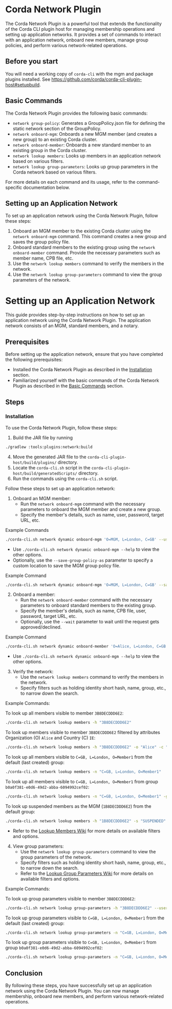 # Corda Network Plugin

The Corda Network Plugin is a powerful tool that extends the functionality of the Corda CLI plugin host for managing membership operations and setting up application networks. It provides a set of commands to interact with an application network, onboard new members, manage group policies, and perform various network-related operations.

## Before you start

You will need a working copy of `corda-cli` with the mgm and package plugins installed. See https://github.com/corda/corda-cli-plugin-host#setupbuild.

## Basic Commands

The Corda Network Plugin provides the following basic commands:

- `network group-policy`: Generates a GroupPolicy.json file for defining the static network section of the GroupPolicy.
- `network onboard-mgm`: Onboards a new MGM member (and creates a new group) to an existing Corda cluster.
- `network onboard-member`: Onboards a new standard member to an existing group in the Corda cluster.
- `network lookup members`: Looks up members in an application network based on various filters.
- `network lookup group-parameters`: Looks up group parameters in the Corda network based on various filters.

For more details on each command and its usage, refer to the command-specific documentation below.

## Setting up an Application Network

To set up an application network using the Corda Network Plugin, follow these steps:

1. Onboard an MGM member to the existing Corda cluster using the `network onboard-mgm` command. This command creates a new group and saves the group policy file.
2. Onboard standard members to the existing group using the `network onboard-member` command. Provide the necessary parameters such as member name, CPB file, etc.
3. Use the `network lookup members` command to verify the members in the network.
4. Use the `network lookup group-parameters` command to view the group parameters of the network.

# Setting up an Application Network

This guide provides step-by-step instructions on how to set up an application network using the Corda Network Plugin. The application network consists of an MGM, standard members, and a notary.

## Prerequisites

Before setting up the application network, ensure that you have completed the following prerequisites:

- Installed the Corda Network Plugin as described in the [Installation](#installation) section.
- Familiarized yourself with the basic commands of the Corda Network Plugin as described in the [Basic Commands](#basic-commands) section.

## Steps

### Installation

To use the Corda Network Plugin, follow these steps:

1. Build the JAR file by running 
```bash
./gradlew :tools:plugins:network:build
```
4. Move the generated JAR file to the `corda-cli-plugin-host/build/plugins/` directory.
5. Locate the `corda-cli.sh` script in the `corda-cli-plugin-host/build/generatedScripts/` directory.
6. Run the commands using the `corda-cli.sh` script.

Follow these steps to set up an application network:

1. Onboard an MGM member:
   - Run the `network onboard-mgm` command with the necessary parameters to onboard the MGM member and create a new group.
   - Specify the member's details, such as name, user, password, target URL, etc.

Example Commands
```bash
./corda-cli.sh network dynamic onboard-mgm 'O=MGM, L=London, C=GB' --user=admin --password=admin --target=https://localhost:8888 --insecure
```
- Use `./corda-cli.sh network dynamic onboard-mgm --help` to view the other options.
- Optionally, use the `--save-group-policy-as` parameter to specify a custom location to save the MGM group policy file.

Example Command
```bash
./corda-cli.sh network dynamic onboard-mgm 'O=MGM, L=London, C=GB' --save-group-policy-as /tmp/groupPolicy.json --user=admin --password=admin --target=https://localhost:8888 --insecure
```

2. Onboard a member:
   - Run the `network onboard-member` command with the necessary parameters to onboard standard members to the existing group.
   - Specify the member's details, such as name, CPB file, user, password, target URL, etc.
   - Optionally, use the `--wait` parameter to wait until the request gets approved/declined.
  
Example Command
```bash
./corda-cli.sh network dynamic onboard-member 'O=Alice, L=London, C=GB' --cpb-file <path-to-your-CPB-file> --user=admin --password=admin --target=https://localhost:8888 --insecure
```

- Use `./corda-cli.sh network dynamic onboard-mgm --help` to view the other options.

3. Verify the network:
   - Use the `network lookup members` command to verify the members in the network.
   - Specify filters such as holding identity short hash, name, group, etc., to narrow down the search.

Example Commands:

To look up all members visible to member `3B8DECDDD6E2`:

```bash
./corda-cli.sh network lookup members -h "3B8DECDDD6E2"
```

To look up members visible to member `3B8DECDDD6E2` filtered by attributes Organization (O) `Alice` and Country (C) `IE`:

```bash
./corda-cli.sh network lookup members -h "3B8DECDDD6E2" -o "Alice" -c "IE"
```

To look up all members visible to `C=GB, L=London, O=Member1` from the default (last created) group:

```bash
./corda-cli.sh network lookup members -n "C=GB, L=London, O=Member1"
```

To look up all members visible to `C=GB, L=London, O=Member1` from group `b0a0f381-e0d6-49d2-abba-6094992cef02`:

```bash
./corda-cli.sh network lookup members -n "C=GB, L=London, O=Member1" -g "b0a0f381-e0d6-49d2-abba-6094992cef02"
``` 

To look up suspended members as the MGM (`1B8DECDDD6E2`) from the default group:

```bash
./corda-cli.sh network lookup members -h "1B8DECDDD6E2" -s "SUSPENDED"
```

   - Refer to the [Lookup Members Wiki](https://github.com/corda/platform-eng-design/blob/5d75cf18e6df4eb8044abf53d9c4e2c62d62ef8b/core/corda-5/corda-5.0/the-host/network-plugin.md#lookup-members) for more details on available filters and options.

4. View group parameters:
   - Use the `network lookup group-parameters` command to view the group parameters of the network.
   - Specify filters such as holding identity short hash, name, group, etc., to narrow down the search.
   - Refer to the [Lookup Group Parameters Wiki](https://github.com/corda/platform-eng-design/blob/5d75cf18e6df4eb8044abf53d9c4e2c62d62ef8b/core/corda-5/corda-5.0/the-host/network-plugin.md#lookup-group-parameters) for more details on available filters and options.

Example Commands:

To look up group parameters visible to member `3B8DECDDD6E2`:

```bash
./corda-cli.sh network lookup group-parameters -h "3B8DECDDD6E2" --user=admin --password=admin --target=https://localhost:8888 --insecure
```

To look up group parameters visible to `C=GB, L=London, O=Member1` from the default (last created) group:

```bash
./corda-cli.sh network lookup group-parameters -n "C=GB, L=London, O=Member1" --user=admin --password=admin --target=https://localhost:8888 --insecure
``` 

To look up group parameters visible to `C=GB, L=London, O=Member1` from group `b0a0f381-e0d6-49d2-abba-6094992cef02`:

```bash
./corda-cli.sh network lookup group-parameters -n "C=GB, L=London, O=Member1" -g "b0a0f381-e0d6-49d2-abba-6094992cef02" --user=admin --password=admin --target=https://localhost:8888 --insecure
```

## Conclusion

By following these steps, you have successfully set up an application network using the Corda Network Plugin. You can now manage membership, onboard new members, and perform various network-related operations.
